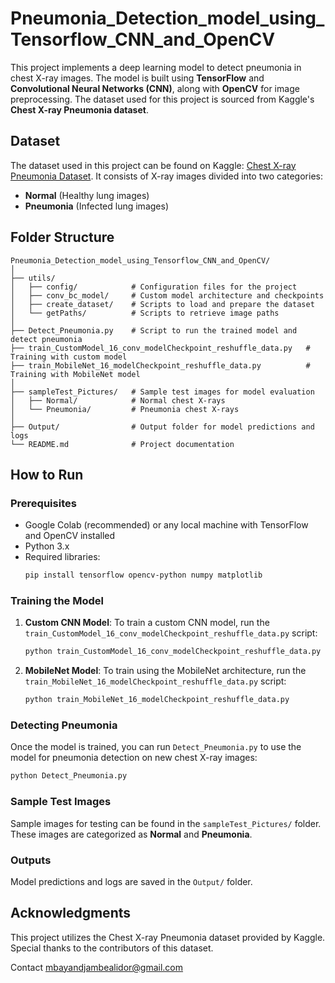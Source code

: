 # Pneumonia_Detection_model_using_Tensorflow_CNN_and_OpenCV


This project implements a deep learning model to detect pneumonia in chest X-ray images. The model is built using **TensorFlow** and **Convolutional Neural Networks (CNN)**, along with **OpenCV** for image preprocessing. The dataset used for this project is sourced from Kaggle's **Chest X-ray Pneumonia dataset**.

## Dataset

The dataset used in this project can be found on Kaggle: [Chest X-ray Pneumonia Dataset](https://www.kaggle.com/datasets/paultimothymooney/chest-xray-pneumonia). It consists of X-ray images divided into two categories:
- **Normal** (Healthy lung images)
- **Pneumonia** (Infected lung images)

## Folder Structure

```
Pneumonia_Detection_model_using_Tensorflow_CNN_and_OpenCV/
│
├── utils/
│   ├── config/            # Configuration files for the project
│   ├── conv_bc_model/     # Custom model architecture and checkpoints
│   ├── create_dataset/    # Scripts to load and prepare the dataset
│   └── getPaths/          # Scripts to retrieve image paths
│
├── Detect_Pneumonia.py    # Script to run the trained model and detect pneumonia
├── train_CustomModel_16_conv_modelCheckpoint_reshuffle_data.py   # Training with custom model
├── train_MobileNet_16_modelCheckpoint_reshuffle_data.py          # Training with MobileNet model
│
├── sampleTest_Pictures/   # Sample test images for model evaluation
│   ├── Normal/            # Normal chest X-rays
│   └── Pneumonia/         # Pneumonia chest X-rays
│
├── Output/                # Output folder for model predictions and logs
└── README.md              # Project documentation
```

## How to Run

### Prerequisites
- Google Colab (recommended) or any local machine with TensorFlow and OpenCV installed
- Python 3.x
- Required libraries:
  ```bash
  pip install tensorflow opencv-python numpy matplotlib
  ```

### Training the Model

1. **Custom CNN Model**:
   To train a custom CNN model, run the `train_CustomModel_16_conv_modelCheckpoint_reshuffle_data.py` script:
   ```bash
   python train_CustomModel_16_conv_modelCheckpoint_reshuffle_data.py
   ```

2. **MobileNet Model**:
   To train using the MobileNet architecture, run the `train_MobileNet_16_modelCheckpoint_reshuffle_data.py` script:
   ```bash
   python train_MobileNet_16_modelCheckpoint_reshuffle_data.py
   ```

### Detecting Pneumonia
Once the model is trained, you can run `Detect_Pneumonia.py` to use the model for pneumonia detection on new chest X-ray images:
```bash
python Detect_Pneumonia.py
```

### Sample Test Images
Sample images for testing can be found in the `sampleTest_Pictures/` folder. These images are categorized as **Normal** and **Pneumonia**.

### Outputs
Model predictions and logs are saved in the `Output/` folder.

## Acknowledgments
This project utilizes the Chest X-ray Pneumonia dataset provided by Kaggle. Special thanks to the contributors of this dataset.

Contact
mbayandjambealidor@gmail.com
